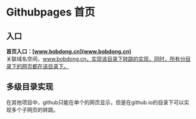 # Githubpages 首页

## 入口
**首页入口：[www.bobdong.cn](www.bobdong.cn)**  
关联域名空间，www.bobdong.cn，实现该目录下转跳的实现，同时，所有分目录下的网页都在该目录下。

## 多级目录实现
在其他项目中，github只能在单个的网页显示，但是在github.io的目录下可以实现多个子网页的转跳。
